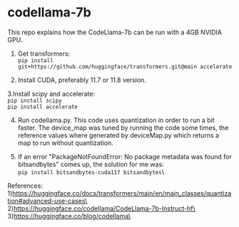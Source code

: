 # codellama-7b
This repo explains how the CodeLlama-7b can be run with a 4GB NVIDIA GPU.

1. Get transformers:\
  ```pip install git+https://github.com/huggingface/transformers.git@main accelerate```

2. Install CUDA, preferably 11.7 or 11.8 version. 

3.Install scipy and accelerate:\
```pip install scipy```\
```pip install accelerate```

4. Run codellama.py. This code uses quantization in order to run a bit faster. The device_map was tuned by running the code some times, the reference values where generated by deviceMap.py which returns a map to run without quantization.


5. If an error "PackageNotFoundError: No package metadata was found for bitsandbytes" comes up, the solution for me was:\
```pip install bitsandbytes-cuda117 bitsandbytes```\


References:\
1)https://huggingface.co/docs/transformers/main/en/main_classes/quantization#advanced-use-cases\
2)https://huggingface.co/codellama/CodeLlama-7b-Instruct-hf\
3)https://huggingface.co/blog/codellama\
